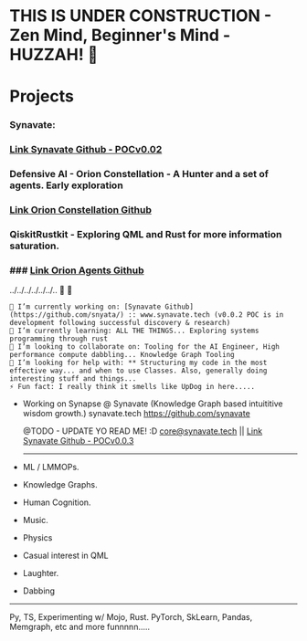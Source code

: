 # THIS IS UNDER CONSTRUCTION - Zen Mind, Beginner's Mind - HUZZAH! 👾

# Projects
### Synavate:
### [Link Synavate Github - POCv0.02](https://www.github.com/synavate/)

### Defensive AI - Orion Constellation - A Hunter and a set of agents. Early exploration
### [Link Orion Constellation Github](https://www.github.com/orion-constellation/)

### QiskitRustkit - Exploring QML and Rust for more information saturation.
### ### [Link Orion Agents Github](https://www.github.com/synata/qiskit-ruskit/)


../../../../../../..  👋 👾

    🔭 I’m currently working on: [Synavate Github](https://github.com/snyata/) :: www.synavate.tech (v0.0.2 POC is in development following successful discovery & research)
    🌱 I’m currently learning: ALL THE THINGS... Exploring systems programming through rust
    👯 I’m looking to collaborate on: Tooling for the AI Engineer, High performance compute dabbling... Knowledge Graph Tooling
    🤔 I’m looking for help with: ** Structuring my code in the most effective way... and when to use Classes. Also, generally doing interesting stuff and things...
    ⚡ Fun fact: I really think it smells like UpDog in here.....

- Working on Synapse @ Synavate (Knowledge Graph based intuititive wisdom growth.)
  synavate.tech
  https://github.com/synavate

  @TODO - UPDATE YO READ ME! :D 
  core@synavate.tech || [Link Synavate Github - POCv0.0.3](https://www.github.com/synavate/)

  --------------------
- ML / LMMOPs.
- Knowledge Graphs.
- Human Cognition.
- Music.
- Physics
- Casual interest in QML
- Laughter.
- Dabbing

---------------------
Py, TS, Experimenting w/ Mojo, Rust.
PyTorch, SkLearn, Pandas, Memgraph, etc and more funnnnn.....


<!---
snyata/snyata is a ✨ special ✨ repository because its `README.md` (this file) appears on your GitHub profile.
You can click the Preview link to take a look at your changes.
--->
